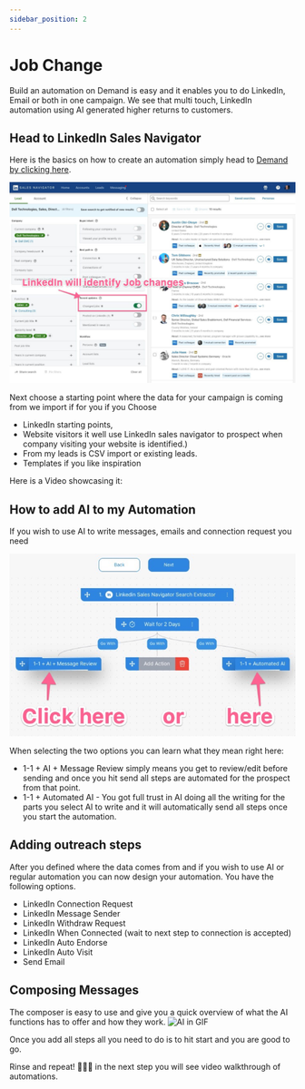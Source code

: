 ```yaml
---
sidebar_position: 2
---
```


# Job Change

Build an automation on Demand is easy and it enables you to do LinkedIn, Email or both in one campaign.
We see that multi touch, LinkedIn automation using AI generated higher returns to customers.
## Head to LinkedIn Sales Navigator

Here is the basics on how to create an automation simply head to [Demand by clicking here](https://app.usedemand.com/automation/create).

![AI in Automation](./img/snjob.jpg)

Next choose a starting point where the data for your campaign is coming from we import if for you if you Choose 
- LinkedIn starting points, 
- Website visitors it well use LinkedIn sales navigator to prospect when company visiting your website is identified.)
- From my leads is CSV import or existing leads.
- Templates if you like inspiration

Here is a Video showcasing it:

## How to add AI to my Automation

If you wish to use AI to write messages, emails and connection request you need 

![AI in Automation](./img/ai.png)

When selecting the two options you can learn what they mean right here:
- 1-1 + AI + Message Review simply means you get to review/edit before sending and once you hit send all steps are automated for the prospect from that point.
- 1-1 + Automated AI - You got full trust in AI doing all the writing for the parts you select AI to write and it will automatically send all steps once you start the automation.

## Adding outreach steps

After you defined where the data comes from and if you wish to use AI or regular automation you can now design your automation. You have the following options.

- LinkedIn Connection Request
- LinkedIn Message Sender
- LinkedIn Withdraw Request
- LinkedIn When Connected (wait to next step to connection is accepted)
- LinkedIn Auto Endorse
- LinkedIn Auto Visit
- Send Email

## Composing Messages

The composer is easy to use and give you a quick overview of what the AI functions has to offer and how they work.
![AI in GIF](./img/ai.gif)

Once you add all steps all you need to do is to hit start and you are good to go. 

Rinse and repeat! 🎉🎉🎉 in the next step you will see video walkthrough of automations.




